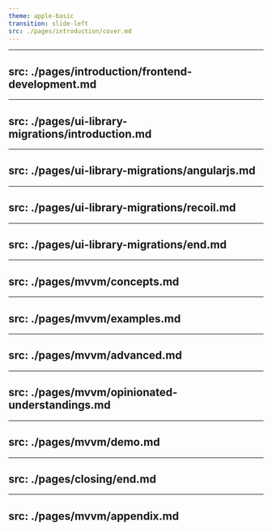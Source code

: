 ```yaml
---
theme: apple-basic
transition: slide-left
src: ./pages/introduction/cover.md
---
```


---
src: ./pages/introduction/frontend-development.md
---

---
src: ./pages/ui-library-migrations/introduction.md
---

---
src: ./pages/ui-library-migrations/angularjs.md
---

---
src: ./pages/ui-library-migrations/recoil.md
---

---
src: ./pages/ui-library-migrations/end.md
---

---
src: ./pages/mvvm/concepts.md
---

---
src: ./pages/mvvm/examples.md
---

---
src: ./pages/mvvm/advanced.md
---

---
src: ./pages/mvvm/opinionated-understandings.md
---

---
src: ./pages/mvvm/demo.md
---

---
src: ./pages/closing/end.md
---

---
src: ./pages/mvvm/appendix.md
---
